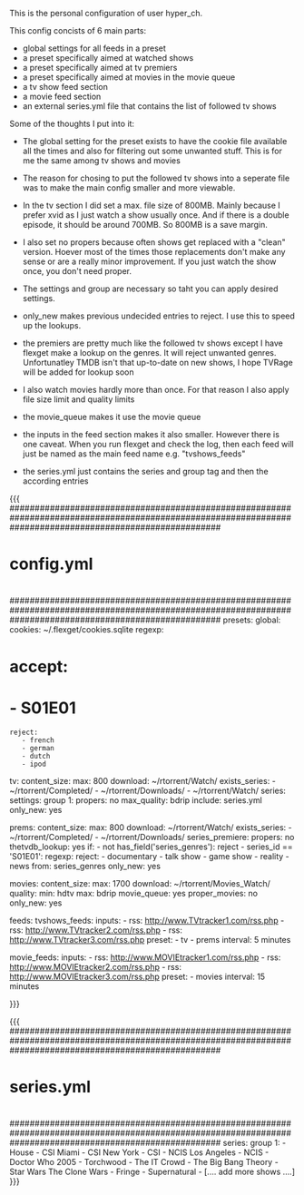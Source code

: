 This is the personal configuration of user hyper_ch.

This config concists of 6 main parts:

- global settings for all feeds in a preset
- a preset specifically aimed at watched shows
- a preset specifically aimed at tv premiers
- a preset specifically aimed at movies in the movie queue
- a tv show feed section
- a movie feed section
- an external series.yml file that contains the list of followed tv shows

Some of the thoughts I put into it:

- The global setting for the preset exists to have the cookie file available all the times and also for filtering out some unwanted stuff. This is for me the same among tv shows and movies

- The reason for chosing to put the followed tv shows into a seperate file was to make the main config smaller and more viewable.
- In the tv section I did set a max. file size of 800MB. Mainly because I prefer xvid as I just watch a show usually once. And if there is a double episode, it should be around 700MB. So 800MB is a save margin.
- I also set no propers because often shows get replaced with a "clean" version. Hoever most of the times those replacements don't make any sense or are a really minor improvement. If you just watch the show once, you don't need proper.
- The settings and group are necessary so taht you can apply desired settings.
- only_new makes previous undecided entries to reject. I use this to speed up the lookups.
- the premiers are pretty much like the followed tv shows except I have flexget make a lookup on the genres. It will reject unwanted genres. Unfortunatley TMDB isn't that up-to-date on new shows, I hope TVRage will be added for lookup soon

- I also watch movies hardly more than once. For that reason I also apply file size limit and quality limits
- the movie_queue makes it use the movie queue

- the inputs in the feed section makes it also smaller. However there is one caveat. When you run flexget and check the log, then each feed will just be named as the main feed name e.g. "tvshows_feeds"

- the series.yml just contains the series and group tag and then the according entries





{{{
##########################################################################################################################################################
#                                                                                                                                                        #
#                                                                                                                                                        #
#                                                        config.yml                                                                                      #
#                                                                                                                                                        #
#                                                                                                                                                        #
##########################################################################################################################################################
presets:
  global:
    cookies: ~/.flexget/cookies.sqlite
  regexp:
#    accept:
#      - S01E01
    reject:
       - french
       - german
       - dutch
       - ipod

  tv:
    content_size:
      max: 800
    download: ~/rtorrent/Watch/
    exists_series:
      - ~/rtorrent/Completed/
      - ~/rtorrent/Downloads/
      - ~/rtorrent/Watch/
    series:
      settings:
        group 1:
          propers: no
          max_quality: bdrip
    include: series.yml
    only_new: yes

 prems:
    content_size:
      max: 800
    download: ~/rtorrent/Watch/
    exists_series:
      - ~/rtorrent/Completed/
      - ~/rtorrent/Downloads/
    series_premiere:
      propers: no
    thetvdb_lookup: yes
    if:
      - not has_field('series_genres'): reject
      - series_id == 'S01E01':
          regexp:
            reject:
              - documentary
              - talk show
              - game show
              - reality
              - news
            from: series_genres
    only_new: yes

  movies:
    content_size:
      max: 1700
    download: ~/rtorrent/Movies_Watch/
    quality:
      min: hdtv
      max: bdrip
    movie_queue: yes
    proper_movies: no
    only_new: yes



feeds:
  tvshows_feeds:
    inputs:
      - rss: http://www.TVtracker1.com/rss.php
      - rss: http://www.TVtracker2.com/rss.php
      - rss: http://www.TVtracker3.com/rss.php
    preset:
      - tv
      - prems
    interval: 5 minutes

  movie_feeds:
    inputs:
      - rss: http://www.MOVIEtracker1.com/rss.php
      - rss: http://www.MOVIEtracker2.com/rss.php
      - rss: http://www.MOVIEtracker3.com/rss.php
    preset:
      - movies
    interval: 15 minutes

}}}

{{{
##########################################################################################################################################################
#                                                                                                                                                        #
#                                                                                                                                                        #
#                                                        series.yml                                                                                      #
#                                                                                                                                                        #
#                                                                                                                                                        #
##########################################################################################################################################################
series:
  group 1:
    - House
    - CSI Miami
    - CSI New York
    - CSI
    - NCIS Los Angeles
    - NCIS
    - Doctor Who 2005
    - Torchwood
    - The IT Crowd
    - The Big Bang Theory
    - Star Wars The Clone Wars
    - Fringe
    - Supernatural
    - [.... add more shows ....]
}}}
